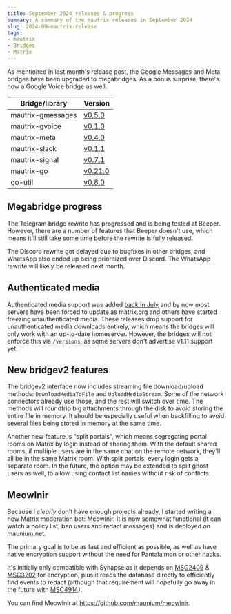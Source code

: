 ```yaml
---
title: September 2024 releases & progress
summary: A summary of the mautrix releases in September 2024
slug: 2024-09-mautrix-release
tags:
- mautrix
- Bridges
- Matrix
---
```

As mentioned in last month's release post, the Google Messages and Meta bridges
have been upgraded to megabridges. As a bonus surprise, there's now a Google
Voice bridge as well.

| Bridge/library    | Version                                                          |
|-------------------|------------------------------------------------------------------|
| mautrix-gmessages | [v0.5.0](https://github.com/mautrix/gmessages/releases/tag/v0.5.0)  |
| mautrix-gvoice    | [v0.1.0](https://github.com/mautrix/gvoice/releases/tag/v0.1.0)  |
| mautrix-meta      | [v0.4.0](https://github.com/mautrix/meta/releases/tag/v0.4.0)    |
| mautrix-slack     | [v0.1.1](https://github.com/mautrix/slack/releases/tag/v0.1.1)   |
| mautrix-signal    | [v0.7.1](https://github.com/mautrix/signal/releases/tag/v0.7.1)   |
| mautrix-go        | [v0.21.0](https://github.com/mautrix/go/releases/tag/v0.21.0)    |
| go-util           | [v0.8.0](https://github.com/mautrix/go-util/releases/tag/v0.8.0) |

## Megabridge progress
The Telegram bridge rewrite has progressed and is being tested at Beeper.
However, there are a number of features that Beeper doesn't use, which means
it'll still take some time before the rewrite is fully released.

The Discord rewrite got delayed due to bugfixes in other bridges, and WhatsApp
also ended up being prioritized over Discord. The WhatsApp rewrite will likely
be released next month.

## Authenticated media
Authenticated media support was added [back in July](https://mau.fi/blog/2024-07-mautrix-release/)
and by now most servers have been forced to update as matrix.org and others
have started freezing unauthenticated media. These releases drop support for
unauthenticated media downloads entirely, which means the bridges will only
work with an up-to-date homeserver. However, the bridges will not enforce this
via `/versions`, as some servers don't advertise v1.11 support yet.

## New bridgev2 features
The bridgev2 interface now includes streaming file download/upload methods:
`DownloadMediaToFile` and `UploadMediaStream`. Some of the network connectors
already use those, and the rest will switch over time. The methods will
roundtrip big attachments through the disk to avoid storing the entire file in
memory. It should be especially useful when backfilling to avoid several files
being stored in memory at the same time.

Another new feature is "split portals", which means segregating portal rooms on
Matrix by login instead of sharing them. With the default shared rooms, if
multiple users are in the same chat on the remote network, they'll all be in
the same Matrix room. With split portals, every login gets a separate room.
In the future, the option may be extended to split ghost users as well, to
allow using contact list names without risk of conflicts.

## Meowlnir
Because I *clearly* don't have enough projects already, I started writing a new
Matrix moderation bot: Meowlnir. It is now somewhat functional (it can watch a
policy list, ban users and redact messages) and is deployed on maunium.net.

The primary goal is to be as fast and efficient as possible, as well as have
native encryption support without the need for Pantalaimon or other hacks.

It's initially only compatible with Synapse as it depends on [MSC2409] &
[MSC3202] for encryption, plus it reads the database directly to efficiently
find events to redact (although that requirement will hopefully go away in the
future with [MSC4914]).

You can find Meowlnir at <https://github.com/maunium/meowlnir>.

[MSC2409]: https://github.com/matrix-org/matrix-spec-proposals/pull/2409
[MSC3202]: https://github.com/matrix-org/matrix-spec-proposals/pull/3202
[MSC4914]: https://github.com/matrix-org/matrix-spec-proposals/pull/4194
